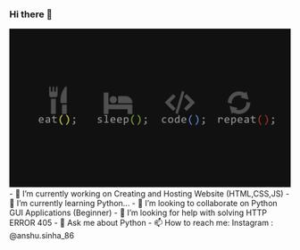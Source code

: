 ### Hi there 👋

<img src="img.png" width="750">
- 🔭  I’m currently working on Creating and Hosting Website (HTML,CSS,JS)
- 🌱  I’m currently learning Python...
- 👯  I’m looking to collaborate on Python GUI Applications (Beginner)
- 🤔  I’m looking for help with solving HTTP ERROR 405
- 💬  Ask me about Python
- 📫  How to reach me: Instagram : @anshu.sinha_86

